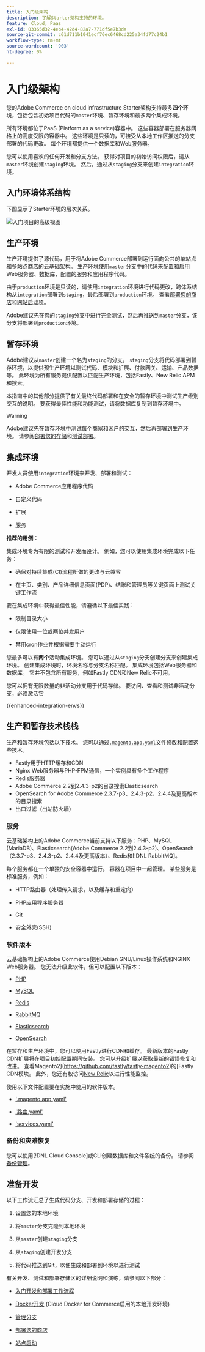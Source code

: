 ```yaml
---
title: 入门级架构
description: 了解Starter架构支持的环境。
feature: Cloud, Paas
exl-id: 03365d32-4eb4-42d4-82a7-771df5e7b3da
source-git-commit: c61d711b1041ecf76ec6468cd225a34fd77c24b1
workflow-type: tm+mt
source-wordcount: '903'
ht-degree: 0%

---
```


# 入门级架构

您的Adobe Commerce on cloud infrastructure Starter架构支持最多&#x200B;**四个**&#x200B;环境，包括包含初始项目代码的`master`环境、暂存环境和最多两个集成环境。

所有环境都位于PaaS (Platform as a service)容器中。 这些容器部署在服务器网格上的高度受限的容器中。 这些环境是只读的，可接受从本地工作区推送的分支部署的代码更改。 每个环境都提供一个数据库和Web服务器。

您可以使用喜欢的任何开发和分支方法。 获得对项目的初始访问权限后，请从`master`环境创建`staging`环境。 然后，通过从`staging`分支来创建`integration`环境。

## 入门环境体系结构

下图显示了Starter环境的层次关系。

![入门项目的高级视图](../../assets/starter/architecture.png)

## 生产环境

生产环境提供了源代码，用于将Adobe Commerce部署到运行面向公共的单站点和多站点商店的云基础架构。 生产环境使用`master`分支中的代码来配置和启用Web服务器、数据库、配置的服务和应用程序代码。

由于`production`环境是只读的，请使用`integration`环境进行代码更改，跨体系结构从`integration`部署到`staging`，最后部署到`production`环境。 查看[部署您的商店](../deploy/staging-production.md)和[网站启动项](../launch/overview.md)。

Adobe建议先在您的`staging`分支中进行完全测试，然后再推送到`master`分支，该分支将部署到`production`环境。

## 暂存环境

Adobe建议从`master`创建一个名为`staging`的分支。 `staging`分支将代码部署到暂存环境，以提供预生产环境以测试代码、模块和扩展、付款网关、运输、产品数据等。 此环境为所有服务提供配置以匹配生产环境，包括Fastly、New Relic APM和搜索。

本指南中的其他部分提供了有关最终代码部署和在安全的暂存环境中测试生产级别交互的说明。 要获得最佳性能和功能测试，请将数据库复制到暂存环境中。

>[!WARNING]
>
>Adobe建议先在暂存环境中测试每个商家和客户的交互，然后再部署到生产环境。 请参阅[部署您的存储](../deploy/staging-production.md)和[测试部署](../test/staging-and-production.md)。

## 集成环境

开发人员使用`integration`环境来开发、部署和测试：

- Adobe Commerce应用程序代码

- 自定义代码

- 扩展

- 服务

**推荐的用例：**

集成环境专为有限的测试和开发而设计。 例如，您可以使用集成环境完成以下任务：

- 确保对持续集成(CI)流程所做的更改与云兼容

- 在主页、类别、产品详细信息页面(PDP)、结账和管理员等关键页面上测试关键工作流

要在集成环境中获得最佳性能，请遵循以下最佳实践：

- 限制目录大小

- 仅限使用一位或两位并发用户

- 禁用cron作业并根据需要手动运行

您最多可以有&#x200B;**两个**&#x200B;活动集成环境。 您可以通过从`staging`分支创建分支来创建集成环境。 创建集成环境时，环境名称与分支名称匹配。 集成环境包括Web服务器和数据库。 它并不包含所有服务，例如Fastly CDN和New Relic不可用。

您可以拥有无限数量的非活动分支用于代码存储。 要访问、查看和测试非活动分支，必须激活它

{{enhanced-integration-envs}}

## 生产和暂存技术栈栈

生产和暂存环境包括以下技术。 您可以通过[`.magento.app.yaml`](../application/configure-app-yaml.md)文件修改和配置这些技术。

- Fastly用于HTTP缓存和CDN
- Nginx Web服务器与PHP-FPM通信，一个实例具有多个工作程序
- Redis服务器
- Adobe Commerce 2.2到2.4.3-p2的目录搜索Elasticsearch
- OpenSearch for Adobe Commerce 2.3.7-p3、2.4.3-p2、2.4.4及更高版本的目录搜索
- 出口过滤（出站防火墙）

### 服务

云基础架构上的Adobe Commerce当前支持以下服务：PHP、MySQL (MariaDB)、Elasticsearch(Adobe Commerce 2.2到2.4.3-p2)、OpenSearch（2.3.7-p3、2.4.3-p2、2.4.4及更高版本）、Redis和[!DNL RabbitMQ]。

每个服务都在一个单独的安全容器中运行。 容器在项目中一起管理。 某些服务是标准服务，例如：

- HTTP路由器（处理传入请求，以及缓存和重定向）

- PHP应用程序服务器

- Git

- 安全外壳(SSH)

### 软件版本

云基础架构上的Adobe Commerce使用Debian GNU/Linux操作系统和NGINX Web服务器。 您无法升级此软件，但可以配置以下版本：

- [PHP](../application/php-settings.md)

- [MySQL](../services/mysql.md)

- [Redis](../services/redis.md)

- [RabbitMQ](../services/rabbitmq.md)

- [Elasticsearch](../services/elasticsearch.md)

- [OpenSearch](../services/opensearch.md)

在暂存和生产环境中，您可以使用Fastly进行CDN和缓存。 最新版本的Fastly CDN扩展将在项目初始配置期间安装。 您可以升级扩展以获取最新的错误修复和改进。 查看Magento2](https://github.com/fastly/fastly-magento2)的[Fastly CDN模块。 此外，您还有权访问[New Relic](../monitor/account-management.md)以进行性能监控。

使用以下文件配置要在实施中使用的软件版本。

- [&#39;.magento.app.yaml&#39;](../application/configure-app-yaml.md)

- [&#39;路由.yaml&#39;](../routes/routes-yaml.md)

- [&#39;services.yaml&#39;](../services/services-yaml.md)

### 备份和灾难恢复

您可以使用[!DNL Cloud Console]或CLI创建数据库和文件系统的备份。 请参阅[备份管理](../storage/snapshots.md)。

## 准备开发

以下工作流汇总了生成代码分支、开发和部署存储的过程：

1. 设置您的本地环境

1. 将`master`分支克隆到本地环境

1. 从`master`创建`staging`分支

1. 从`staging`创建开发分支

1. 将代码推送到Git，以便生成和部署到环境以进行测试

有关开发、测试和部署存储区的详细说明和演练，请参阅以下部分：

- [入门开发和部署工作流程](starter-develop-deploy-workflow.md)

- [Docker开发](../dev-tools/cloud-docker.md) (Cloud Docker for Commerce启用的本地开发环境)

- [管理分支](../project/console-branches.md)

- [部署您的商店](../deploy/staging-production.md)

- [站点启动](../launch/overview.md)
